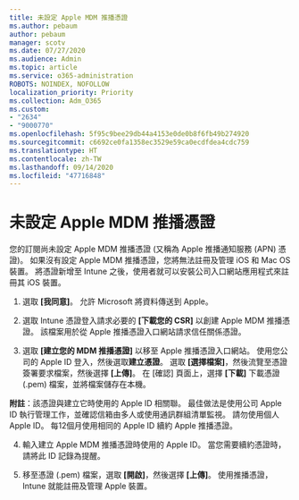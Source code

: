 ```yaml
---
title: 未設定 Apple MDM 推播憑證
ms.author: pebaum
author: pebaum
manager: scotv
ms.date: 07/27/2020
ms.audience: Admin
ms.topic: article
ms.service: o365-administration
ROBOTS: NOINDEX, NOFOLLOW
localization_priority: Priority
ms.collection: Adm_O365
ms.custom:
- "2634"
- "9000770"
ms.openlocfilehash: 5f95c9bee29db44a4153e0de0b8f6fb49b274920
ms.sourcegitcommit: c6692ce0fa1358ec3529e59ca0ecdfdea4cdc759
ms.translationtype: HT
ms.contentlocale: zh-TW
ms.lasthandoff: 09/14/2020
ms.locfileid: "47716848"
---
```

# <a name="apple-mdm-push-certificate-has-not-been-set-up"></a>未設定 Apple MDM 推播憑證

您的訂閱尚未設定 Apple MDM 推播憑證 (又稱為 Apple 推播通知服務 (APN) 憑證)。 如果沒有設定 Apple MDM 推播憑證，您將無法註冊及管理 iOS 和 Mac OS 裝置。 將憑證新增至 Intune 之後，使用者就可以安裝公司入口網站應用程式來註冊其 iOS 裝置。

1. 選取 **[我同意]**。 允許 Microsoft 將資料傳送到 Apple。

2. 選取 Intune 憑證登入請求必要的 **[下載您的 CSR]** 以創建 Apple MDM 推播憑證。 該檔案用於從 Apple 推播憑證入口網站請求信任關係憑證。

3. 選取 **[建立您的 MDM 推播憑證]** 以移至 Apple 推播憑證入口網站。 使用您公司的 Apple ID 登入，然後選取**建立憑證**。 選取 **[選擇檔案]**，然後流覽至憑證簽署要求檔案，然後選擇 **[上傳]**。 在 [確認] 頁面上，選擇 **[下載]** 下載憑證 (.pem) 檔案，並將檔案儲存在本機。
 
**附註**：該憑證與建立它時使用的 Apple ID 相關聯。 最佳做法是使用公司 Apple ID 執行管理工作，並確認信箱由多人或使用通訊群組清單監視。 請勿使用個人 Apple ID。 每12個月使用相同的 Apple ID 續約 Apple 推播憑證。
 
4. 輸入建立 Apple MDM 推播憑證時使用的 Apple ID。 當您需要續約憑證時，請將此 ID 記錄為提醒。

5. 移至憑證 (.pem) 檔案，選取 **[開啟]**，然後選擇 **[上傳]**。 使用推播憑證，Intune 就能註冊及管理 Apple 裝置。